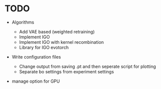 # TODO

- Algorithms
    - Add VAE based (weighted retraining)
    - Implement IGO 
    - Implement IGO with kernel recombination
    - Library for IGO evotorch 
- Write configuration files
    - Change output from saving .pt and then seperate script for plotting
    - Separate bo settings from experiment settings

- manage option for GPU